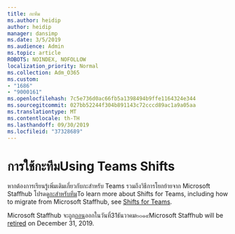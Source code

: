 ```yaml
---
title: กะทีม
ms.author: heidip
author: heidip
manager: dansimp
ms.date: 3/5/2019
ms.audience: Admin
ms.topic: article
ROBOTS: NOINDEX, NOFOLLOW
localization_priority: Normal
ms.collection: Adm_O365
ms.custom:
- "1686"
- "9000161"
ms.openlocfilehash: 7c5e736d0ac66fb5a1398494b9ffe1164324e344
ms.sourcegitcommit: 027bb52244f304b891143c72cccd89ac1a9a05aa
ms.translationtype: MT
ms.contentlocale: th-TH
ms.lasthandoff: 09/30/2019
ms.locfileid: "37328689"
---
```

# <a name="using-teams-shifts"></a><span data-ttu-id="f99cc-102">การใช้กะทีม</span><span class="sxs-lookup"><span data-stu-id="f99cc-102">Using Teams Shifts</span></span>

<span data-ttu-id="f99cc-103">หากต้องการเรียนรู้เพิ่มเติมเกี่ยวกับกะสำหรับ Teams รวมถึงวิธีการโยกย้ายจาก Microsoft Staffhub โปรดดู[กะสำหรับทีม](https://docs.microsoft.com/microsoftteams/expand-teams-across-your-org/shifts-for-teams-landing-page)</span><span class="sxs-lookup"><span data-stu-id="f99cc-103">To learn more about Shifts for Teams, including how to migrate from Microsoft Staffhub, see [Shifts for Teams](https://docs.microsoft.com/microsoftteams/expand-teams-across-your-org/shifts-for-teams-landing-page).</span></span> 

<span data-ttu-id="f99cc-104">Microsoft Staffhub จะถูก[ถอน](https://docs.microsoft.com/MicrosoftTeams/expand-teams-across-your-org/shifts/microsoft-staffhub-to-be-retired)ออกในวันที่31ธันวาคม๒๐๑๙</span><span class="sxs-lookup"><span data-stu-id="f99cc-104">Microsoft Staffhub will be [retired](https://docs.microsoft.com/MicrosoftTeams/expand-teams-across-your-org/shifts/microsoft-staffhub-to-be-retired) on December 31, 2019.</span></span> 


